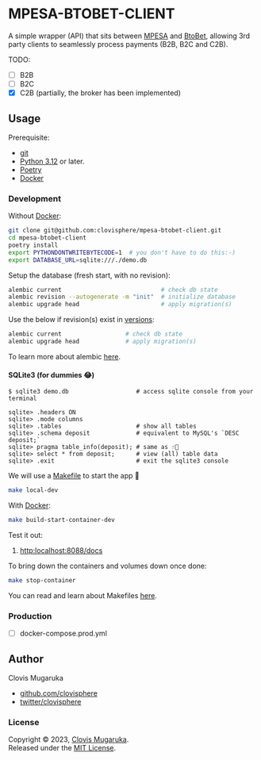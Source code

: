 # MPESA-BTOBET-CLIENT

A simple wrapper (API) that sits between [MPESA](https://www.safaricom.co.ke/personal/m-pesa) and [BtoBet](https://www.btobet.com/), allowing 3rd party clients to seamlessly process payments (B2B, B2C and C2B).


TODO:

- [ ] B2B
- [ ] B2C
- [x] C2B (partially, the broker has been implemented)

## Usage

Prerequisite:

- [git](https://git-scm.com/)
- [Python 3.12](https://www.python.org/downloads/release/python-3120/) or later.
- [Poetry](https://python-poetry.org/)
- [Docker](https://www.docker.com/)

### Development

Without [Docker](https://www.docker.com/):

```bash
git clone git@github.com:clovisphere/mpesa-btobet-client.git
cd mpesa-btobet-client
poetry install
export PYTHONDONTWRITEBYTECODE=1  # you don't have to do this:-)
export DATABASE_URL=sqlite:///./demo.db
```

Setup the database (fresh start, with no revision):

```bash
alembic current                            # check db state
alembic revision --autogenerate -m "init"  # initialize database
alembic upgrade head                       # apply migration(s)
```

Use the below if revision(s) exist in [versions](./alembic/versions):

```bash
alembic current                  # check db state
alembic upgrade head             # apply migration(s)
```

To learn more about alembic [here](https://alembic.sqlalchemy.org/en/latest/).

#### SQLite3 (for dummies 😂)

```console
$ sqlite3 demo.db                   # access sqlite console from your terminal

sqlite> .headers ON
sqlite> .mode columns
sqlite> .tables                     # show all tables
sqlite> .schema deposit             # equivalent to MySQL's `DESC deposit;`
sqlite> pragma table_info(deposit); # same as ☝🏽
sqlite> select * from deposit;      # view (all) table data
sqlite> .exit                       # exit the sqlite3 console
```

We will use a [Makefile](./Makefile) to start the app 🤗

```bash
make local-dev
```

With [Docker](https://www.docker.com/):


```bash
make build-start-container-dev
```

Test it out:

1. [http:localhost:8088/docs](http:localhost:8088/docs)

To bring down the containers and volumes down once done:

```bash
make stop-container
```

You can read and learn about Makefiles [here](https://opensource.com/article/18/8/what-how-makefile).

### Production

- [ ] docker-compose.prod.yml


## Author

Clovis Mugaruka

- [github.com/clovisphere](https://github.com/clovisphere)
- [twitter/clovisphere](https://twitter.com/clovisphere)

### License

Copyright ©️ 2023, [Clovis Mugaruka](https://clovisphere.com).\
Released under the [MIT License](./LICENSE).
